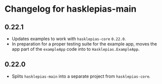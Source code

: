# Changelog for hasklepias-main

## 0.22.1

* Updates examples to work with `hasklepias-core` `0.22.0`.
* In preparation for a proper testing suite for the example app, moves the app part of the `exampleApp` code into to `Hasklepias.ExampleApp`.

## 0.22.0

* Splits `hasklepias-main` into a separate project from `hasklepias-core`.
